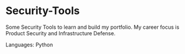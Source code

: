 # Security-Tools

Some Security Tools to learn and build my portfolio.
My career focus is Product Security and Infrastructure Defense.

Languages: Python
